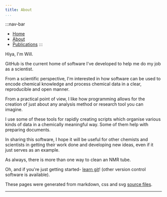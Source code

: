```yaml
---
title: About
...
```


:::nav-bar
- [Home](index.html)
- [About](about.html)
- [Publications](publications.html)
:::

Hiya, I'm Will.

GitHub is the current home of software I've developed to help me do my job as a scientist.

From a scientific perspective, I'm interested in how software can be used to encode chemical knowledge and process chemical data in a clear, reproducible and open manner.

From a practical point of view, I like how programming allows for the creation of just about any analysis method or research tool you can imagine.

I use some of these tools for rapidly creating scripts which organise various kinds of data in a chemically meaningful way. Some of them help with preparing documents.

In sharing this software, I hope it will be useful for other chemists and scientists in getting their work done and developing new ideas, even if it just serves as an example.

As always, there is more than one way to clean an NMR tube.

Oh, and if you're just getting started- [learn git](https://git-scm.com/book/en/v2/Getting-Started-About-Version-Control)! (other version control software is available).

These pages were generated from markdown, css and svg [source files](https://github.com/Will-Robin/will-robin.github.io).

---
